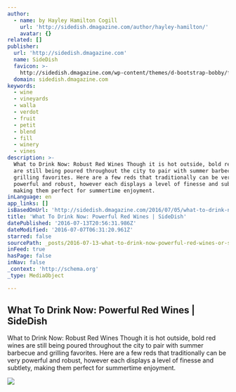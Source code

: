```yaml
---
author:
  - name: by Hayley Hamilton Cogill
    url: 'http://sidedish.dmagazine.com/author/hayley-hamilton/'
    avatar: {}
related: []
publisher:
  url: 'http://sidedish.dmagazine.com'
  name: SideDish
  favicon: >-
    http://sidedish.dmagazine.com/wp-content/themes/d-bootstrap-bobby/favicon.ico
  domain: sidedish.dmagazine.com
keywords:
  - wine
  - vineyards
  - walla
  - verdot
  - fruit
  - petit
  - blend
  - fill
  - winery
  - vines
description: >-
  What to Drink Now: Robust Red Wines Though it is hot outside, bold red wines
  are still being poured throughout the city to pair with summer barbecue and
  grilling favorites. Here are a few reds that traditionally can be very
  powerful and robust, however each displays a level of finesse and subtlety,
  making them perfect for summertime enjoyment.
inLanguage: en
app_links: []
isBasedOnUrl: 'http://sidedish.dmagazine.com/2016/07/05/what-to-drink-now-robust-red-wines/'
title: 'What To Drink Now: Powerful Red Wines | SideDish'
datePublished: '2016-07-13T20:56:31.986Z'
dateModified: '2016-07-07T06:31:20.961Z'
starred: false
sourcePath: _posts/2016-07-13-what-to-drink-now-powerful-red-wines-or-sidedish.md
inFeed: true
hasPage: false
inNav: false
_context: 'http://schema.org'
_type: MediaObject

---
```

<article style=""><h1>What To Drink Now: Powerful Red Wines | SideDish</h1><p>What to Drink Now: Robust Red Wines Though it is hot outside, bold red wines are still being poured throughout the city to pair with summer barbecue and grilling favorites. Here are a few reds that traditionally can be very powerful and robust, however each displays a level of finesse and subtlety, making them perfect for summertime enjoyment.</p><img src="http://sidedish.dmagazine.com/wp-content/uploads/2015/04/malbec-635x425.jpg" /></article>